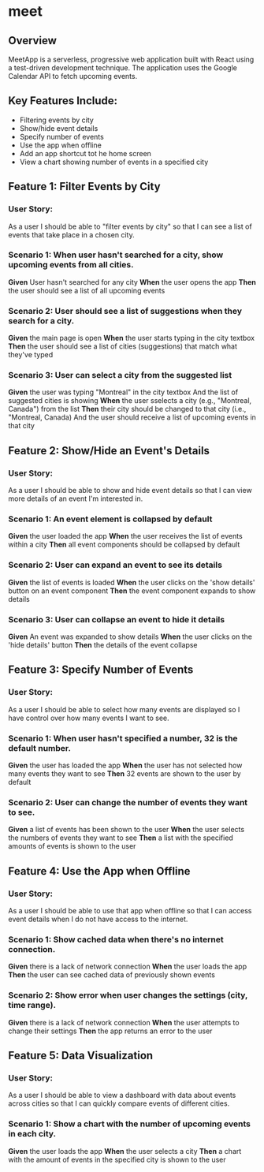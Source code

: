 # meet

## Overview
MeetApp is a serverless, progressive web application built with React using a test-driven development technique. The application uses the Google Calendar API to fetch upcoming events.

## Key Features Include:
- Filtering events by city
- Show/hide event details
- Specify number of events
- Use the app when offline
- Add an app shortcut tot he home screen
-  View a chart showing number of events in a specified city

## Feature 1: Filter Events by City
### User Story:
As a user I should be able to "filter events by city" so that I can see a list of events that take place in a chosen city.

### Scenario 1: When user hasn't searched for a city, show upcoming events from all cities.
**Given** User hasn't searched for any city
**When** the user opens the app
**Then** the user should see a list of all upcoming events

### Scenario 2: User should see a list of suggestions when they search for a city.
**Given** the main page is open
**When** the user starts typing in the city textbox
**Then** the user should see a list of cities (suggestions) that match what they've typed

### Scenario 3: User can select a city from the suggested list
**Given** the user was typing "Montreal" in the city textbox And the list of suggested cities is showing
**When** the user sselects a city (e.g., "Montreal, Canada") from the list
**Then** their city should be changed to that city (i.e., "Montreal, Canada) And the user should receive a list of upcoming events in that city

## Feature 2: Show/Hide an Event's Details
### User Story:
As a user I should be able to show and hide event details so that I can view more details of an event I'm interested in.

### Scenario 1: An event element is collapsed by default
**Given** the user loaded the app
**When** the user receives the list of events within a city
**Then** all event components should be collapsed by default
### Scenario 2: User can expand an event to see its details
**Given** the list of events is loaded
**When** the user clicks on the 'show details' button on an event component
**Then** the event component expands to show details
### Scenario 3: User can collapse an event to hide it details
**Given** An event was expanded to show details
**When** the user clicks on the 'hide details' button
**Then** the details of the event collapse

## Feature 3: Specify Number of Events
### User Story:
As a user I should be able to select how many events are displayed so I have control over how many events I want to see.

### Scenario 1: When user hasn't specified a number, 32 is the default number.
**Given** the user has loaded the app
**When** the user has not selected how many events they want to see
**Then** 32 events are shown to the user by default

### Scenario 2: User can change the number of events they want to see.
**Given** a list of events has been shown to the user
**When** the user selects the numbers of events they want to see
**Then** a list with the specified amounts of events is shown to the user

## Feature 4: Use the App when Offline
### User Story:
As a user I should be able to use that app when offline so that I can access event details when I do not have access to the internet.

### Scenario 1: Show cached data when there's no internet connection.
**Given** there is a lack of network connection
**When** the user loads the app
**Then** the user can see cached data of previously shown events

### Scenario 2: Show error when user changes the settings (city, time range).
**Given** there is a lack of network connection
**When** the user attempts to change their settings
**Then** the app returns an error to the user

## Feature 5: Data Visualization
### User Story:
As a user I should be able to view a dashboard with data about events across cities so that I can quickly compare events of different cities.

### Scenario 1: Show a chart with the number of upcoming events in each city.
**Given** the user loads the app
**When** the user selects a city
**Then** a chart with the amount of events in the specified city is shown to the user





